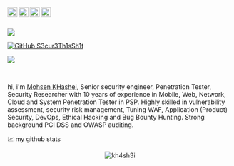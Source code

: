 
<a href="https://www.instagram.com/kh4sh3i/">
  <img align="left" alt="Abhishek's Instagram" width="22px" src="https://raw.githubusercontent.com/hussainweb/hussainweb/main/icons/instagram.png" />
</a>
<a href="https://discord.gg/6qcgrS8JzS">
  <img align="left" alt="kh4sh3i's Discord" width="22px" src="https://raw.githubusercontent.com/peterthehan/peterthehan/master/assets/discord.svg" />
</a>
<a href="https://twitter.com/kh4sh3i_">
  <img align="left" alt="mohsen khashei | Twitter" width="22px" src="https://raw.githubusercontent.com/peterthehan/peterthehan/master/assets/twitter.svg" />
</a>
<a href="https://www.linkedin.com/in/kh4sh3i/">
  <img align="left" alt="kh4sh3i's LinkedIN" width="22px" src="https://raw.githubusercontent.com/peterthehan/peterthehan/master/assets/linkedin.svg" />
</a>

<br /><br />
<a href="https://twitter.com/kh4sh3i_">
    <img  src="https://img.shields.io/twitter/follow/kh4sh3i_?style=social">
</a>


[![GitHub S3cur3Th1sSh1t](https://img.shields.io/github/followers/kh4sh3i?label=follow%20github&style=flat-square)](https://github.com/kh4sh3i)

![](https://visitor-badge.glitch.me/badge?page_id=kh4sh3i)

  
<br />

hi, i'm [Mohsen KHashei](https://kh4sh3i.ir/), Senior security engineer, Penetration Tester, Security Researcher with 10 years of experience in Mobile, Web, Network, Cloud and System Penetration Tester in PSP. Highly skilled in vulnerability assessment, security risk management, Tuning WAF, Application (Product) Security, DevOps, Ethical Hacking and Bug Bounty Hunting. Strong background PCI DSS and OWASP auditing.





📈 my github stats

<p align="center"> <img src="https://github-readme-stats.vercel.app/api?username=kh4sh3i&show_icons=true&theme=gotham" alt="kh4sh3i" />




